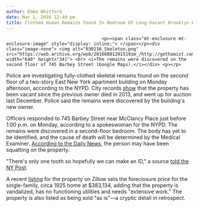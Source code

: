 ```yaml
---
author: Emma Whitford
date: Mar 1, 2016 12:40 pm
title: Clothed Human Remains Found In Bedroom Of Long-Vacant Brooklyn Home
---
```


	
										<p><span class="mt-enclosure mt-enclosure-image" style="display: inline;"> </span></p><div class="image-none"> <img alt="030116_Skeleton.png" src="https://web.archive.org/web/20160801201519im_/http://gothamist.com/attachments/nyc_ewhitford/030116_Skeleton.png" width="640" height="341"> <br> <i>The remains were discovered on the second floor of 745 Barbey Street (Google Maps).</i></div> <p></p>

<p>Police are investigating fully-clothed skeletal remains found on the second floor of a two-story East New York apartment building on Monday afternoon, according to the NYPD. City records <a href="https://web.archive.org/web/20160801201519/http://www.nydailynews.com/new-york/brooklyn/human-remains-found-vacant-east-new-york-brooklyn-home-article-1.2548295">show</a> that the property has been vacant since the previous owner died in 2013, and went up for auction last December. Police said the remains were discovered by the building&apos;s new owner. </p>

<p>Officers responded to 745 Barbey Street near McClancy Place just before 1:00 p.m. on Monday, according to a spokeswoman for the NYPD. The remains were discovered in a second-floor bedroom. The body has yet to be identified, and the cause of death will be determined by the Medical Examiner. <a href="https://web.archive.org/web/20160801201519/http://nypost.com/2016/02/29/fully-clothed-skeleton-found-in-vacant-apartment-building/">According to the Daily News</a>, the person may have been squatting on the property. </p>

<p>&quot;There&apos;s only one tooth so hopefully we can make an ID,&quot; a source <a href="https://web.archive.org/web/20160801201519/http://nypost.com/2016/02/29/fully-clothed-skeleton-found-in-vacant-apartment-building/">told the NY Post</a>. </p>

<p>A recent <a href="https://web.archive.org/web/20160801201519/http://www.zillow.com/homes/745-Barbey-Street_rb/">listing</a> for the property on Zillow sets the foreclosure price for the single-family, circa 1925 home at $383,134, adding that the property is vandalized, has no functioning utilities and needs &quot;extensive work.&quot; The property is also listed as being sold &quot;as is&quot;&#x2014;a cryptic detail in retrospect. <br>
</p>					
										
									
				